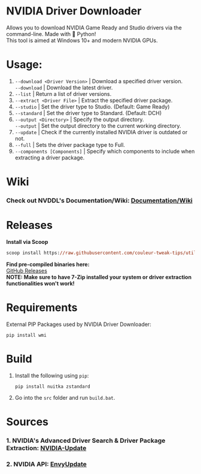 # NVIDIA Driver Downloader
Allows you to download NVIDIA Game Ready and Studio drivers via the command-line. Made with 🐍 Python!                     
This tool is aimed at Windows 10+ and modern NVIDIA GPUs.

# Usage:
1. `--download <Driver Version>` | Download a specified driver version.     
`--download` | Download the latest driver.
2. `--list` | Return a list of driver versions.
3. `--extract <Driver File>` | Extract the specified driver package.
4. `--studio` | Set the driver type to Studio. (Default: Game Ready)
5. `--standard` | Set the driver type to Standard. (Default: DCH)
6. `--output <Directory>` | Specify the output directory.    
`--output` | Set the output directory to the current working directory.
7. `--update` | Check if the currently installed NVIDIA driver is outdated or not.
8. `--full` | Sets the driver package type to Full.
9. `--components [Components]` | Specify which components to include when extracting a driver package.

# Wiki
### Check out NVDDL's Documentation/Wiki: [Documentation/Wiki](https://github.com/Aetopia/NVIDIA-Driver-Downloader/wiki)

# Releases
**Install via Scoop**
```ps
scoop install https://raw.githubusercontent.com/couleur-tweak-tips/utils/main/bucket/nvddl.json
```
**Find pre-compiled binaries here:**             
[GitHub Releases](https://github.com/Aetopia/NVIDIA-Driver-Downloader/releases)      
**NOTE: Make sure to have 7-Zip installed your system or driver extraction functionalities won't work!**
# Requirements
External PIP Packages used by NVIDIA Driver Downloader:
```
pip install wmi
```

# Build
1. Install the following using `pip`:
    ```
    pip install nuitka zstandard
    ```
2. Go into the `src` folder and run `build.bat`.

# Sources
### 1. NVIDIA's Advanced Driver Search & Driver Package Extraction: [NVIDIA-Update](https://github.com/lord-carlos/nvidia-update)
### 2. NVIDIA API: [EnvyUpdate](https://github.com/fyr77/EnvyUpdate/wiki/Nvidia-API)
